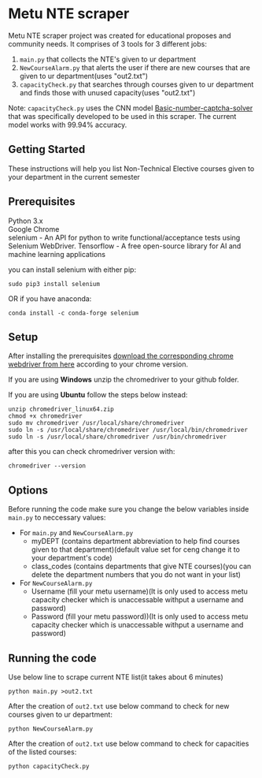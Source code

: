 # Metu NTE scraper
Metu NTE scraper project was created for educational proposes and community needs. It comprises of 3 tools for 3 different jobs:
1. `main.py` that collects the NTE's given to ur department
2. `NewCourseAlarm.py` that alerts the user if there are new courses that are given to ur department(uses "out2.txt")
3. `capacityCheck.py` that searches through courses given to ur department and finds those with unused capacity(uses "out2.txt")

Note: `capacityCheck.py` uses the CNN model [Basic-number-captcha-solver](https://github.com/e-hengirmen/Basic-number-captcha-solver/edit/master/README.md) that was specifically developed to be used in this scraper. The current model works with 99.94% accuracy.

## Getting Started
These instructions will help you list Non-Technical Elective courses given to your department in the current semester
## Prerequisites
Python 3.x  
Google Chrome   
selenium - An API for python to write functional/acceptance tests using Selenium WebDriver.
Tensorflow - A free open-source library for AI and machine learning applications

you can install selenium with either pip:
```
sudo pip3 install selenium
```
OR if you have anaconda:
```
conda install -c conda-forge selenium
```
## Setup
After installing the prerequisites [download the corresponding chrome webdriver from here](https://chromedriver.chromium.org/downloads) according to your chrome version. 

If you are using **Windows** unzip the chromedriver to your github folder. 

If you are using **Ubuntu** follow the steps below instead:
```
unzip chromedriver_linux64.zip
chmod +x chromedriver
sudo mv chromedriver /usr/local/share/chromedriver
sudo ln -s /usr/local/share/chromedriver /usr/local/bin/chromedriver
sudo ln -s /usr/local/share/chromedriver /usr/bin/chromedriver
```
after this you can check chromedriver version with:
```
chromedriver --version
```
## Options
Before running the code make sure you change the below variables inside `main.py` to neccessary values:
* For `main.py` and `NewCourseAlarm.py`
  * myDEPT (contains department abbreviation to help find courses given to that department)(default value set for ceng change it to your department's code)
  * class_codes (contains departments that give NTE courses)(you can delete the department numbers that you do not want in your list)
* For `NewCourseAlarm.py`
  * Username (fill your metu username)(It is only used to access metu capacity checker which is unaccessable withput a username and password)
  * Password (fill your metu password))(It is only used to access metu capacity checker which is unaccessable withput a username and password)
## Running the code
Use below line to scrape current NTE list(it takes about 6 minutes)
```
python main.py >out2.txt
```
After the creation of `out2.txt` use below command to check for new courses given to ur department:
```
python NewCourseAlarm.py
```
After the creation of `out2.txt` use below command to check for capacities of the listed courses:
```
python capacityCheck.py
```
